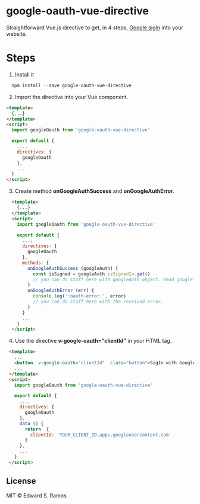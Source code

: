 # google-oauth-vue-directive

Straightforward Vue.js directive to get, in 4 steps, [Google sigIn](https://developers.google.com/identity/sign-in/web/sign-in) into your website.

# Steps

1.  Install it

```javascript
  npm install --save google-oauth-vue-directive
```

2.  Import the directive into your Vue component.

```html
<template>
  {...}
</template>
<script>
  import googleOauth from 'google-oauth-vue-directive'

  export default {
    ...,
    directives: {
      googleOauth
    },
    ...
  }
</script>
```

3.  Create method **onGoogleAuthSuccess** and **onGoogleAuthError**.

```html
  <template>
    {...}
  </template>
  <script>
    import googleOauth from 'google-oauth-vue-directive'

    export default {
      ...,
      directives: {
        googleOauth
      },
      methods: {
        onGoogleAuthSuccess (googleAuth) {
          const isSigned = googleAuth.isSignedIn.get()
          // you can do stuff here with googleAuth object. Read google docs
        }
        onGoogleAuthError (err) {
          console.log(':oauth-error:', error)
          // you can do stuff here with the received error.
        }
      }
      ...
    }
  </script>
```

4.  Use the directive **v-google-oauth="clientId"** in your HTML tag.

```html
 <template>
   ...
   <button  v-google-oauth="clientId"  class="button">SigIn with Google</button>
   ...
 </template>
 <script>
   import googleOauth from 'google-oauth-vue-directive'

   export default {
     ...,
     directives: {
       googleOauth
     },
     data () {
       return  {
         clientId: 'YOUR_CLIENT_ID.apps.googleusercontent.com'
       }
     },
     ...
   }
 </script>
```

## License

MIT © Edward S. Ramos
